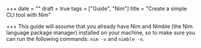 +++
date = ""
draft = true
tags = ["Guide", "Nim"]
title = "Create a simple CLI tool with Nim"

+++
This guide will assume that you already have Nim and Nimble (the Nim language package manager) installed on your machine, so to make sure you can run the following commands: `nim -v` and `nimble -v`.

